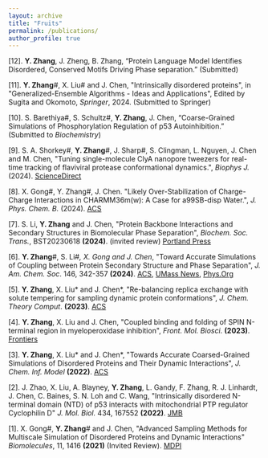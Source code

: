 ```yaml
---
layout: archive
title: "Fruits"
permalink: /publications/
author_profile: true
---
```


[12]. **Y. Zhang**, J. Zheng, B. Zhang, “Protein Language Model Identifies Disordered, Conserved Motifs Driving Phase separation.” (Submitted)

[11]. **Y. Zhang**#, X. Liu# and J. Chen, "Intrinsically disordered proteins", in "Generalized-Ensemble Algorithms - Ideas and Applications", Edited by Sugita and Okomoto, *Springer*, 2024. (Submitted to Springer)

[10]. S. Barethiya#, S. Schultz#, **Y. Zhang**, J. Chen, “Coarse-Grained Simulations of Phosphorylation Regulation of p53 Autoinhibition.” (Submitted to *Biochemistry*)

[9]. S. A. Shorkey#, **Y. Zhang**#, J. Sharp#, S. Clingman, L. Nguyen, J. Chen and M. Chen, "Tuning single-molecule ClyA nanopore tweezers for real-time tracking of flaviviral protease conformational dynamics.", *Biophys J.* (2024). [ScienceDirect](https://www.sciencedirect.com/science/article/pii/S0006349524007409?dgcid=coauthor)

[8]. X. Gong#, Y. Zhang#, J. Chen. "Likely Over-Stabilization of Charge-Charge Interactions in CHARMM36m(w): A Case for a99SB-disp Water.", *J. Phys. Chem. B.* (2024). [ACS](https://pubs.acs.org/doi/10.1021/acs.jpcb.4c04777)

[7]. S. Li, **Y. Zhang** and J. Chen, "Protein Backbone Interactions and Secondary Structures in Biomolecular Phase Separation", *Biochem. Soc. Trans.*, BST20230618 **(2024)**. (invited review) [Portland Press](https://portlandpress.com/biochemsoctrans/article/52/1/319/234050/Backbone-interactions-and-secondary-structures-in)

[6]. **Y. Zhang**#, S. Li#*, X. Gong and J. Chen*, "Toward Accurate Simulations of Coupling between Protein Secondary Structure and Phase Separation", *J. Am. Chem. Soc*. 146, 342-357 **(2024)**. [ACS](https://pubs.acs.org/doi/full/10.1021/jacs.3c09195), [UMass News](https://www.umass.edu/ials/news-and-events/research-chen-research-group-advances-molecular-modeling-biomolecular-condensates?j=2348716&sfmc_sub=70383339&l=1420_HTML&u=30984407&mid=524006326&jb=7), [Phys.Org](https://phys.org/news/2024-01-simulation-tool-advances-molecular-biomolecular.html)

[5]. **Y. Zhang**, X. Liu* and J. Chen*, "Re-balancing replica exchange with solute tempering for sampling dynamic protein conformations", <i>J. Chem. Theory Comput</i>. **(2023)**. [ACS](https://pubs.acs.org/doi/10.1021/acs.jctc.2c01139)

[4]. **Y. Zhang**, X. Liu and J. Chen, "Coupled binding and folding of SPIN N-terminal region in myeloperoxidase inhibition", <i>Front. Mol. Biosci</i>. **(2023)**. [Frontiers](https://doi.org/10.3389/fmolb.2023.1130189)

[3]. **Y. Zhang**, X. Liu* and J. Chen*, "Towards Accurate Coarsed-Grained Simulations of Disordered Proteins and Their Dynamic Interactions", <i>J. Chem. Inf. Model</i> **(2022)**. [ACS](https://pubs.acs.org/doi/full/10.1021/acs.jcim.2c00974)

[2]. J. Zhao, X. Liu, A. Blayney, **Y. Zhang**, L. Gandy, F. Zhang, R. J. Linhardt, J. Chen, C. Baines, S. N. Loh and C. Wang, "Intrinsically disordered N-terminal domain (NTD) of p53 interacts with mitochondrial PTP regulator Cyclophilin D" <i>J. Mol. Biol.</i> 434, 167552 **(2022)**. [JMB](https://pubmed.ncbi.nlm.nih.gov/35341741/)

[1]. X. Gong#, **Y. Zhang**# and J. Chen, "Advanced Sampling Methods for Multiscale Simulation of Disordered Proteins and Dynamic Interactions" <i>Biomolecules</i>, 11, 1416 **(2021)** (Invited Review). [MDPI](https://www.mdpi.com/2218-273X/11/10/1416)
